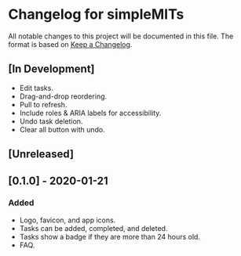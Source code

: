 # Changelog for simpleMITs

All notable changes to this project will be documented in this file. The format is based on [Keep a Changelog](https://keepachangelog.com/en/1.0.0/).

## [In Development]
- Edit tasks.
- Drag-and-drop reordering.
- Pull to refresh.
- Include roles & ARIA labels for accessibility.
- Undo task deletion.
- Clear all button with undo.

## [Unreleased]

## [0.1.0] - 2020-01-21

### Added
- Logo, favicon, and app icons.
- Tasks can be added, completed, and deleted.
- Tasks show a badge if they are more than 24 hours old.
- FAQ.
